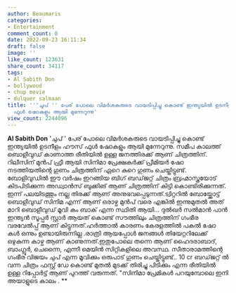 ```yaml
---
author: Beaumaris
categories:
- Entertainment
comment_count: 0
date: 2022-09-23 16:11:34
draft: false
image: ''
like_count: 123631
share_count: 34117
tags:
- Al Sabith Don
- bollywood
- chup movie
- dulquer salmaan
title: '''ചുപ് '' പേര് പോലെ വിമർശകരുടെ വായടിപ്പിച്ചു കൊണ്ട് ഇന്ത്യയിൽ ഉടനീളം ഹൗസ്
  ഫുൾ ഷോകളും ആയി മുന്നേറുന്നു'
view_count: 2244096
---
```


**Al Sabith Don** 'ചുപ് ' പേര് പോലെ വിമർശകരുടെ വായടിപ്പിച്ചു കൊണ്ട് ഇന്ത്യയിൽ ഉടനീളം ഹൗസ് ഫുൾ ഷോകളും ആയി മുന്നേറുന്നു. സമീപ കാലത്ത് ബൊളീവുഡ് കാണാത്ത രീതിയിൽ ഉള്ള ജനത്തിരക്ക് ആണ് ചിത്രത്തിന്. റിലീസിന് മുൻപ് ഫ്രീ ആയി സിനിമാ പ്രേക്ഷകർക്ക് പ്രീമിയർ ഷോ നടത്തിയതിന്റെ ഗുണം ചിത്രത്തിന് ഏറെ കുറെ ഗുണം ചെയ്തിട്ടുണ്ട്. ബോളിവുഡിൽ ഈ വർഷം ഇറങ്ങിയ ബിഗ് ബഡ്‌ജറ്റ്‌ ചിത്രം ബ്രഹ്മാസ്ത്രയോട് കിടപിടിക്കുന്ന അഡ്വാൻസ് ബുക്കിങ് ആണ് ചിത്രത്തിന് കിട്ടി കൊണ്ടിരിക്കുന്നത്. ഇന്ന് പലയിടത്തും നല്ല തിരക്ക് ആണ് അനുഭവപ്പെടുന്നത്.ട്വിറ്ററിൽ ബോയ്ക്കോട്ട് ബൊളീവുഡ് സിനിമ എന്ന് ആണ് ഒരാഴ്ച മുൻപ് വരെ എങ്കിൽ ഇന്നുമുതൽ അത് മാറി ബൊളീവുഡ് മൂവി കം ബാക് എന്ന സ്ഥിതി ആയി... ദുൽഖർ സൽമാൻ പാൻ ഇന്ത്യൻ സൂപ്പർ സ്റ്റാർ ആയത് കൊണ്ട് സൗത്തിലും ചിത്രത്തിന് ഗംഭീര വരവേൽപ്പ് ആണ് കിട്ടുന്നത്.ഹർത്താൽ കാരണം കേരളത്തിൽ പകൽ ഷോ കൾ ഒന്നും ഉണ്ടായിരുന്നില്ല .രാത്രി ആയപ്പോൾ ജനങ്ങൾ തിയേറ്ററിലേക്ക് ഒഴുകുന്ന കാഴ്ച ആണ് കാണുന്നത്.ഇതുപോലെ തന്നെ ആണ് ഹൈദരാബാദ്, ബാംഗ്ലൂർ, ചെന്നൈ, എന്നീ മെയിൻ സിറ്റികളിലെ അവസ്ഥ. സീതാരാമത്തിന്റെ ഗംഭീര വിജയം ചുപ് എന്ന മൂവിക്കും ഒരുപാട് ഗുണം ചെയ്തിട്ടുണ്ട്.. 10 cr ബഡ്‌ജറ്റ്‌ ൽ വന്ന ചിത്രം ഫസ്റ്റ് ഡേ കൊണ്ട് മുതൽ മുടക്ക് തിരിച്ചു പിടിക്കും എന്ന രീതിയിൽ ഉള്ള റിപ്പോർട്ട് ആണ് പുറത്ത് വരുന്നത്. "സിനിമാ പ്രേമികൾ പറയുമ്പോലെ ഇനി അയാളുടെ കാലം . **